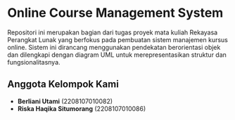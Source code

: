 # Online Course Management System 

Repositori ini merupakan bagian dari tugas proyek mata kuliah Rekayasa Perangkat Lunak yang berfokus pada pembuatan sistem manajemen kursus online. Sistem ini dirancang menggunakan pendekatan berorientasi objek dan dilengkapi dengan diagram UML untuk merepresentasikan struktur dan fungsionalitasnya.

## Anggota Kelompok Kami

- **Berliani Utami** (2208107010082)  
- **Riska Haqika Situmorang** (2208107010086)
